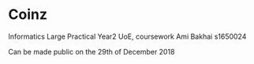 # Coinz
Informatics Large Practical Year2 UoE, coursework
Ami Bakhai s1650024

Can be made public on the 29th of December 2018
